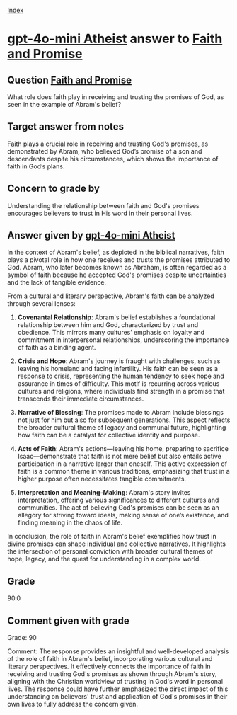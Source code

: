 
[Index](../../index.md)
# [gpt-4o-mini Atheist](../../answering_models/gpt-4o-mini_Atheist.md) answer to [Faith and Promise](../../questions/Faith_and_Promise.md)

## Question [Faith and Promise](../../questions/Faith_and_Promise.md)
What role does faith play in receiving and trusting the promises of God, as seen in the example of Abram's belief?

## Target answer from notes
Faith plays a crucial role in receiving and trusting God's promises, as demonstrated by Abram, who believed God’s promise of a son and descendants despite his circumstances, which shows the importance of faith in God’s plans.

## Concern to grade by
Understanding the relationship between faith and God's promises encourages believers to trust in His word in their personal lives.

## Answer given by [gpt-4o-mini Atheist](../../answering_models/gpt-4o-mini_Atheist.md)
In the context of Abram's belief, as depicted in the biblical narratives, faith plays a pivotal role in how one receives and trusts the promises attributed to God. Abram, who later becomes known as Abraham, is often regarded as a symbol of faith because he accepted God's promises despite uncertainties and the lack of tangible evidence.

From a cultural and literary perspective, Abram's faith can be analyzed through several lenses:

1. **Covenantal Relationship**: Abram's belief establishes a foundational relationship between him and God, characterized by trust and obedience. This mirrors many cultures’ emphasis on loyalty and commitment in interpersonal relationships, underscoring the importance of faith as a binding agent.

2. **Crisis and Hope**: Abram's journey is fraught with challenges, such as leaving his homeland and facing infertility. His faith can be seen as a response to crisis, representing the human tendency to seek hope and assurance in times of difficulty. This motif is recurring across various cultures and religions, where individuals find strength in a promise that transcends their immediate circumstances.

3. **Narrative of Blessing**: The promises made to Abram include blessings not just for him but also for subsequent generations. This aspect reflects the broader cultural theme of legacy and communal future, highlighting how faith can be a catalyst for collective identity and purpose.

4. **Acts of Faith**: Abram's actions—leaving his home, preparing to sacrifice Isaac—demonstrate that faith is not mere belief but also entails active participation in a narrative larger than oneself. This active expression of faith is a common theme in various traditions, emphasizing that trust in a higher purpose often necessitates tangible commitments.

5. **Interpretation and Meaning-Making**: Abram's story invites interpretation, offering various significances to different cultures and communities. The act of believing God's promises can be seen as an allegory for striving toward ideals, making sense of one’s existence, and finding meaning in the chaos of life.

In conclusion, the role of faith in Abram's belief exemplifies how trust in divine promises can shape individual and collective narratives. It highlights the intersection of personal conviction with broader cultural themes of hope, legacy, and the quest for understanding in a complex world.

## Grade
90.0

## Comment given with grade
Grade: 90

Comment: The response provides an insightful and well-developed analysis of the role of faith in Abram's belief, incorporating various cultural and literary perspectives. It effectively connects the importance of faith in receiving and trusting God's promises as shown through Abram's story, aligning with the Christian worldview of trusting in God's word in personal lives. The response could have further emphasized the direct impact of this understanding on believers' trust and application of God's promises in their own lives to fully address the concern given.
